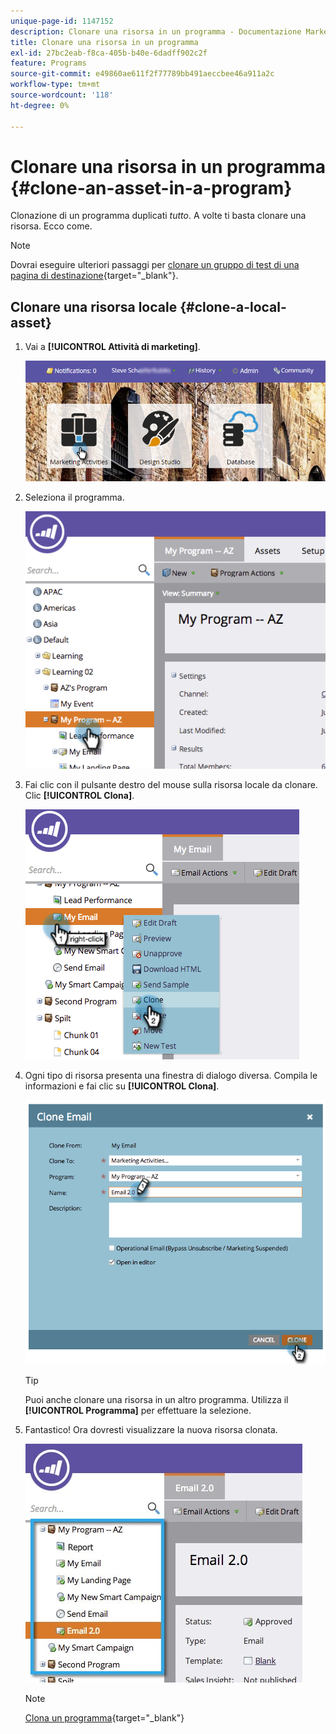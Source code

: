 ```yaml
---
unique-page-id: 1147152
description: Clonare una risorsa in un programma - Documentazione Marketo - Documentazione del prodotto
title: Clonare una risorsa in un programma
exl-id: 27bc2eab-f8ca-405b-b40e-6dadff902c2f
feature: Programs
source-git-commit: e49860ae611f2f77789bb491aeccbee46a911a2c
workflow-type: tm+mt
source-wordcount: '118'
ht-degree: 0%

---
```


# Clonare una risorsa in un programma {#clone-an-asset-in-a-program}

Clonazione di un programma duplicati _tutto_. A volte ti basta clonare una risorsa. Ecco come.

>[!NOTE]
>
>Dovrai eseguire ulteriori passaggi per [clonare un gruppo di test di una pagina di destinazione](/help/marketo/product-docs/demand-generation/landing-pages/landing-page-actions/cloning-a-landing-page-test-group.md){target="_blank"}.

## Clonare una risorsa locale {#clone-a-local-asset}

1. Vai a **[!UICONTROL Attività di marketing]**.

   ![](assets/login-marketing-activities.png)

1. Seleziona il programma.

   ![](assets/image2014-9-23-15-3a56-3a12.png)

1. Fai clic con il pulsante destro del mouse sulla risorsa locale da clonare. Clic **[!UICONTROL Clona]**.

   ![](assets/image2014-9-23-15-3a56-3a25.png)

1. Ogni tipo di risorsa presenta una finestra di dialogo diversa. Compila le informazioni e fai clic su **[!UICONTROL Clona]**.

   ![](assets/image2014-9-23-15-3a56-3a34.png)

   >[!TIP]
   >
   >Puoi anche clonare una risorsa in un altro programma. Utilizza il **[!UICONTROL Programma]** per effettuare la selezione.

1. Fantastico! Ora dovresti visualizzare la nuova risorsa clonata.

   ![](assets/report.jpg)

   >[!NOTE]
   >
   >[Clona un programma](/help/marketo/product-docs/core-marketo-concepts/programs/working-with-programs/clone-a-program.md){target="_blank"}
